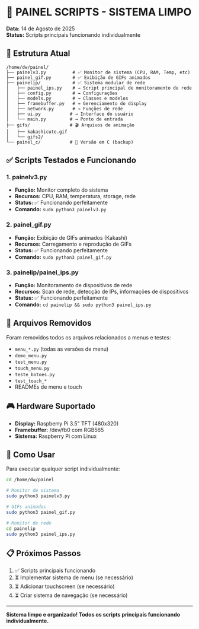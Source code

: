 # 🎯 PAINEL SCRIPTS - SISTEMA LIMPO

**Data:** 14 de Agosto de 2025  
**Status:** Scripts principais funcionando individualmente

## 📁 Estrutura Atual

```
/home/dw/painel/
├── painelv3.py          # ✅ Monitor de sistema (CPU, RAM, Temp, etc)
├── painel_gif.py        # ✅ Exibição de GIFs animados
├── painelip/            # ✅ Sistema modular de rede
│   ├── painel_ips.py    # → Script principal de monitoramento de rede
│   ├── config.py        # → Configurações
│   ├── models.py        # → Classes e modelos
│   ├── framebuffer.py   # → Gerenciamento do display
│   ├── network.py       # → Funções de rede
│   ├── ui.py           # → Interface do usuário
│   └── main.py         # → Ponto de entrada
├── gifs/               # 🎬 Arquivos de animação
│   ├── kakashicute.gif
│   └── gifs2/
└── painel_c/           # 🔧 Versão em C (backup)
```

## ✅ Scripts Testados e Funcionando

### 1. **painelv3.py**
- **Função:** Monitor completo do sistema 
- **Recursos:** CPU, RAM, temperatura, storage, rede
- **Status:** ✅ Funcionando perfeitamente
- **Comando:** `sudo python3 painelv3.py`

### 2. **painel_gif.py** 
- **Função:** Exibição de GIFs animados (Kakashi)
- **Recursos:** Carregamento e reprodução de GIFs
- **Status:** ✅ Funcionando perfeitamente  
- **Comando:** `sudo python3 painel_gif.py`

### 3. **painelip/painel_ips.py**
- **Função:** Monitoramento de dispositivos de rede
- **Recursos:** Scan de rede, detecção de IPs, informações de dispositivos
- **Status:** ✅ Funcionando perfeitamente
- **Comando:** `cd painelip && sudo python3 painel_ips.py`

## 🧹 Arquivos Removidos

Foram removidos todos os arquivos relacionados a menus e testes:
- `menu_*.py` (todas as versões de menu)
- `demo_menu.py`
- `test_menu.py`
- `touch_menu.py`
- `teste_botoes.py` 
- `test_touch_*`
- READMEs de menu e touch

## 🎮 Hardware Suportado

- **Display:** Raspberry Pi 3.5" TFT (480x320)
- **Framebuffer:** /dev/fb0 com RGB565
- **Sistema:** Raspberry Pi com Linux

## 🚀 Como Usar

Para executar qualquer script individualmente:

```bash
cd /home/dw/painel

# Monitor de sistema
sudo python3 painelv3.py

# GIFs animados  
sudo python3 painel_gif.py

# Monitor de rede
cd painelip
sudo python3 painel_ips.py
```

## 📋 Próximos Passos

1. ✅ Scripts principais funcionando
2. ⏳ Implementar sistema de menu (se necessário)
3. ⏳ Adicionar touchscreen (se necessário)
4. ⏳ Criar sistema de navegação (se necessário)

---
**Sistema limpo e organizado! Todos os scripts principais funcionando individualmente.**
